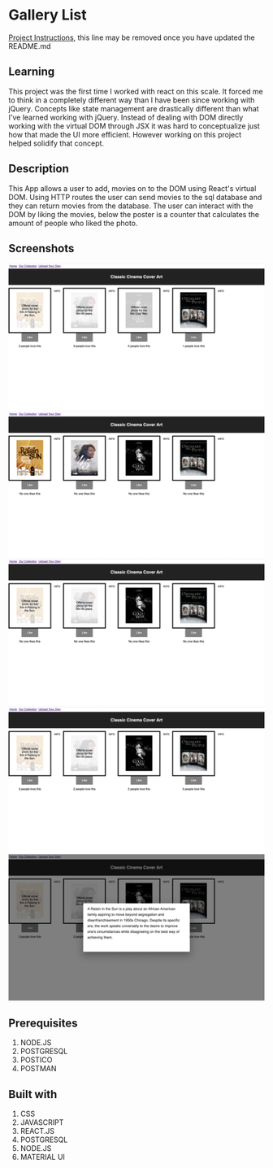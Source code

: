 # Gallery List

[Project Instructions](./INSTRUCTIONS.md), this line may be removed once you have updated the README.md

## Learning

This project was the first time I worked with react on this scale. It forced me to think in a completely different way than I have been since working with jQuery. Concepts like state management are drastically different than what I've learned working with jQuery. Instead of dealing with DOM directly working with the virtual DOM through JSX it was hard to conceptualize just how that made the UI more efficient. However working on this project helped solidify that concept. 

## Description 

This App allows a user to add, movies on to the DOM using React's virtual DOM. Using HTTP routes the user can send movies to the sql database and they can return movies from the database. The user can interact with the DOM by liking the movies, below the poster is a counter that calculates the amount of people who liked the photo.

## Screenshots
![Screenshot 1](screenshot1.png)
![Screenshot 2](screenshot2.png)
![Screenshot 3](screenshot3.png)
![Screenshot 4](screenshot4.png)
![Screenshot 5](screenshot5.png)

## Prerequisites
1. NODE.JS
2. POSTGRESQL
3. POSTICO
4. POSTMAN

## Built with
1. CSS
2. JAVASCRIPT
3. REACT.JS
4. POSTGRESQL
5. NODE.JS
6. MATERIAL UI
